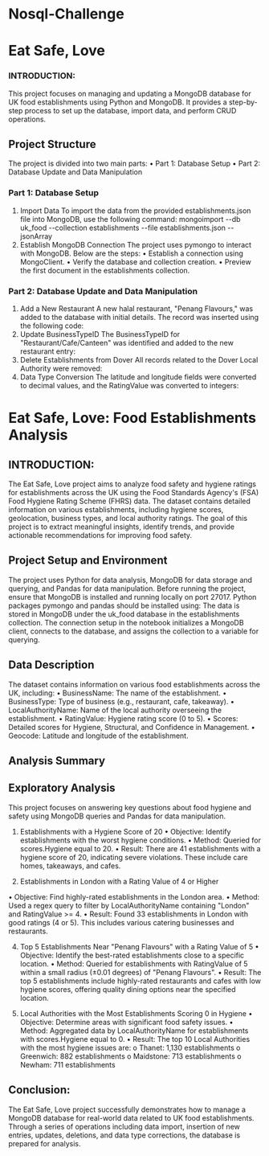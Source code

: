 # Nosql-Challenge
# Eat Safe, Love
### INTRODUCTION:
This project focuses on managing and updating a MongoDB database for UK food establishments using Python and MongoDB. It provides a step-by-step process to set up the database, import data, and perform CRUD operations.
## Project Structure
The project is divided into two main parts:
•	Part 1: Database Setup
•	Part 2: Database Update and Data Manipulation
### Part 1: Database Setup
1. Import Data
To import the data from the provided establishments.json file into MongoDB, use the following command:
mongoimport --db uk_food --collection establishments --file establishments.json --jsonArray
2. Establish MongoDB Connection
The project uses pymongo to interact with MongoDB. Below are the steps:
•	Establish a connection using MongoClient.
•	Verify the database and collection creation.
•	Preview the first document in the establishments collection.
### Part 2: Database Update and Data Manipulation
1. Add a New Restaurant
A new halal restaurant, "Penang Flavours," was added to the database with initial details. The record was inserted using the following code:
2. Update BusinessTypeID
The BusinessTypeID for "Restaurant/Cafe/Canteen" was identified and added to the new restaurant entry:
3. Delete Establishments from Dover
All records related to the Dover Local Authority were removed:
4. Data Type Conversion
The latitude and longitude fields were converted to decimal values, and the RatingValue was converted to integers:


# Eat Safe, Love: Food Establishments Analysis
## INTRODUCTION:
The Eat Safe, Love project aims to analyze food safety and hygiene ratings for establishments across the UK using the Food Standards Agency's (FSA) Food Hygiene Rating Scheme (FHRS) data. The dataset contains detailed information on various establishments, including hygiene scores, geolocation, business types, and local authority ratings. The goal of this project is to extract meaningful insights, identify trends, and provide actionable recommendations for improving food safety.

## Project Setup and Environment
The project uses Python for data analysis, MongoDB for data storage and querying, and Pandas for data manipulation. Before running the project, ensure that MongoDB is installed and running locally on port 27017. Python packages pymongo and pandas should be installed using:
The data is stored in MongoDB under the uk_food database in the establishments collection. The connection setup in the notebook initializes a MongoDB client, connects to the database, and assigns the collection to a variable for querying.


## Data Description
The dataset contains information on various food establishments across the UK, including:
•	BusinessName: The name of the establishment.
•	BusinessType: Type of business (e.g., restaurant, cafe, takeaway).
•	LocalAuthorityName: Name of the local authority overseeing the establishment.
•	RatingValue: Hygiene rating score (0 to 5).
•	Scores: Detailed scores for Hygiene, Structural, and Confidence in Management.
•	Geocode: Latitude and longitude of the establishment.

## Analysis Summary
## Exploratory Analysis
This project focuses on answering key questions about food hygiene and safety using MongoDB queries and Pandas for data manipulation.
1. Establishments with a Hygiene Score of 20
•	Objective: Identify establishments with the worst hygiene conditions.
•	Method: Queried for scores.Hygiene equal to 20.
•	Result: There are 41 establishments with a hygiene score of 20, indicating severe violations. These include care homes, takeaways, and cafes.

3. Establishments in London with a Rating Value of 4 or Higher
   
•	Objective: Find highly-rated establishments in the London area.
•	Method: Used a regex query to filter by LocalAuthorityName containing "London" and RatingValue >= 4.
•	Result: Found 33 establishments in London with good ratings (4 or 5). This includes various catering businesses and restaurants.

4. Top 5 Establishments Near "Penang Flavours" with a Rating Value of 5
•	Objective: Identify the best-rated establishments close to a specific location.
•	Method: Queried for establishments with RatingValue of 5 within a small radius (±0.01 degrees) of "Penang Flavours".
•	Result: The top 5 establishments include highly-rated restaurants and cafes with low hygiene scores, offering quality dining options near the specified location.

6. Local Authorities with the Most Establishments Scoring 0 in Hygiene
•	Objective: Determine areas with significant food safety issues.
•	Method: Aggregated data by LocalAuthorityName for establishments with scores.Hygiene equal to 0.
•	Result: The top 10 Local Authorities with the most hygiene issues are:
o	Thanet: 1,130 establishments
o	Greenwich: 882 establishments
o	Maidstone: 713 establishments
o	Newham: 711 establishments

## Conclusion:
The Eat Safe, Love project successfully demonstrates how to manage a MongoDB database for real-world data related to UK food establishments. Through a series of operations including data import, insertion of new entries, updates, deletions, and data type corrections, the database is prepared for analysis.

